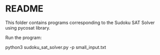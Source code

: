 # README #

This folder contains programs corresponding to the Sudoku SAT Solver using pycosat library.

Run the program:

python3 sudoku_sat_solver.py -p small_input.txt
